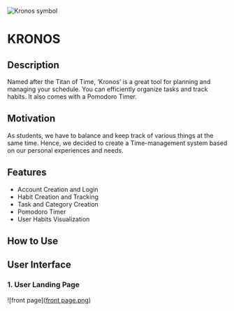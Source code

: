 ![Kronos symbol](https://user-images.githubusercontent.com/113299553/205387220-89076fcb-f2e9-4b1e-bfbc-89b7260a6481.png)

# KRONOS

## Description

Named after the Titan of Time, ‘Kronos’ is a great tool for planning and managing your schedule. You can efficiently organize tasks and track habits. It also comes with a Pomodoro Timer. 

## Motivation

As students, we have to balance and keep track of various things at the same time. Hence, we decided to create a Time-management system based on our personal experiences and needs.

## Features

* Account Creation and Login 
* Habit Creation and Tracking
* Task and Category Creation
* Pomodoro Timer
* User Habits Visualization

## How to Use

## User Interface

### 1. User Landing Page

![front page]([front page.png](https://github.com/CSC207-2022F-UofT/course-project-kronos/blob/aef88c06d14816a872dbdf8115f568220f87cd5c/front%20page.png))
